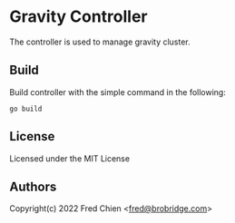 # Gravity Controller

The controller is used to manage gravity cluster.

## Build

Build controller with the simple command in the following:

```shell
go build
```

## License

Licensed under the MIT License

## Authors

Copyright(c) 2022 Fred Chien <<fred@brobridge.com>>
